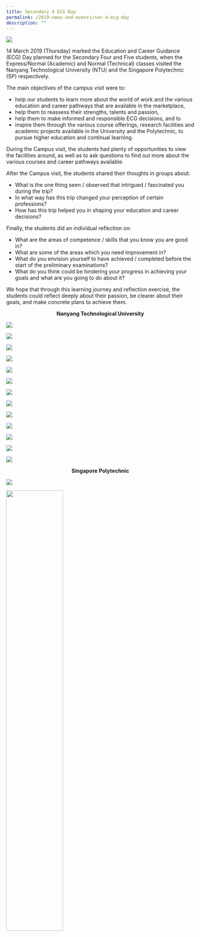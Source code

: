 ```yaml
---
title: Secondary 4 ECG Day
permalink: /2019-news-and-events/sec-4-ecg-day
description: ""
---
```

![](/images/NTU%201.jpeg)
  

14 March 2019 (Thursday) marked the Education and Career Guidance (ECG) Day planned for the Secondary Four and Five students, when the Express/Normal (Academic) and Normal (Technical) classes visited the Nanyang Technological University (NTU) and the Singapore Polytechnic (SP) respectively.

  

The main objectives of the campus visit were to:

*   help our students to learn more about the world of work and the various education and career pathways that are available in the marketplace,
*   help them to reassess their strengths, talents and passion,
*   help them to make informed and responsible ECG decisions, and to
*   inspire them through the various course offerings, research facilities and academic projects available in the University and the Polytechnic, to pursue higher education and continual learning.

  

During the Campus visit, the students had plenty of opportunities to view the facilities around, as well as to ask questions to find out more about the various courses and career pathways available.

  

After the Campus visit, the students shared their thoughts in groups about:

*   What is the one thing seen / observed that intrigued / fascinated you during the trip?
*   In what way has this trip changed your perception of certain professions?
*   How has this trip helped you in shaping your education and career decisions?

  

Finally, the students did an individual reflection on:

*   What are the areas of competence / skills that you know you are good in?
*   What are some of the areas which you need improvement in?
*   What do you envision yourself to have achieved / completed before the start of the preliminary examinations?
*   What do you think could be hindering your progress in achieving your goals and what are you going to do about it?

  

We hope that through this learning journey and reflection exercise, the students could reflect deeply about their passion, be clearer about their goals, and make concrete plans to achieve them.

  

<center><strong>Nanyang Technological University</strong></center>

  

![](/images/NTU%202.jpeg)

![](/images/NTU%203.jpeg)

![](/images/NTU%204.jpeg)

![](/images/NTU%205.jpeg)

![](/images/NTU%206.jpeg)

![](/images/NTU%207.jpeg)  

![](/images/NTU%208.jpeg)

![](/images/NTU%209.jpeg)

![](/images/NTU%2010.jpeg)

![](/images/NTU%2011.jpeg)

![](/images/NTU%2012.jpeg) 

![](/images/NTU%2013.jpeg)

![](/images/NTU%2014.jpeg)
  

<center><strong>Singapore Polytechnic</strong></center>

  
![](/images/SP%201.jpeg)

<img src="/images/SP%202.jpeg" 
     style="width:55%">